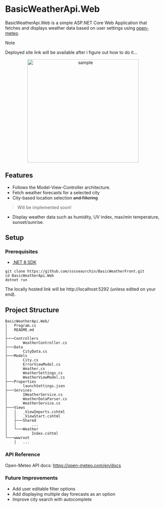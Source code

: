 # BasicWeatherApi.Web

BasicWeatherApi.Web is a simple ASP.NET Core Web Application that fetches and displays weather data based on user settings using [open-meteo](https://open-meteo.com/).
> [!NOTE]
> Deployed site link will be available after i figure out how to do it...

<div align="center">
  <img width="360" height="335" alt="sample" src="https://github.com/user-attachments/assets/bb442d36-70b9-4515-b616-aeb8c5973278" />
</div>

## Features

- Follows the Model-View-Controller architecture.
- Fetch weather forecasts for a selected city
- City-based location selection ~~and filtering~~
> Will be implemented soon!
- Display weather data such as humidity, UV index, max/min temperature, sunset/sunrise.

## Setup

### Prerequisites

- [.NET 8 SDK](https://dotnet.microsoft.com/en-us/download/dotnet/8.0)

```
git clone https://github.com/sssseaurchin/BasicWeatherFront.git
cd BasicWeatherApi.Web
dotnet run
```
The locally hosted link will be http://localhost:5292 (unless edited on your end).

## Project Structure
```
BasicWeatherApi.Web/
│   Program.cs
│   README.md
│
├───Controllers
│       WeatherController.cs
├───Data
│       CityData.cs
├───Models
│       City.cs
│       ErrorViewModel.cs
│       Weather.cs
│       WeatherSettings.cs
│       WeatherViewModel.cs
├───Properties
│       launchSettings.json
├───Services
│       IWeatherService.cs
│       WeatherDataParser.cs
│       WeatherService.cs
├───Views
│   │   _ViewImports.cshtml
│   │   _ViewStart.cshtml
│   ├───Shared
│   │       ...
│   └───Weather
│           Index.cshtml
└───wwwroot
    │   ...
``` 
### API Reference
Open-Meteo API docs: https://open-meteo.com/en/docs

### Future Improvements

- Add user editable filter options
- Add displaying multiple day forecasts as an option
- Improve city search with autocomplete
